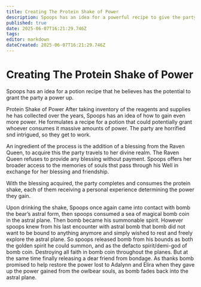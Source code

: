 ```yaml
---
title: Creating The Protein Shake of Power
description: Spoops has an idea for a powerful recipe to give the party crazy gains!
published: true
date: 2025-06-07T16:21:29.746Z
tags: 
editor: markdown
dateCreated: 2025-06-07T16:21:29.746Z
---
```


# Creating The Protein Shake of Power
Spoops has an idea for a potion recipe that he believes has the potential to grant the party a power up.

Protein Shake of Power
After taking inventory of the reagents and supplies he has collected over the years, Spoops has an idea of how to gain even more power. He formulates a recipe for a potion that could potentially grant whoever consumes it massive amounts of power. The party are horrified snd intrigued, so they get to work.

An ingredient of the process is the addition of a blessing from the Raven Queen, to acquire this the party travels to her divine realm. The Raven Queen refuses to provide any blessing without payment. Spoops offers her broader access to the memories of souls thst pass through his Well in exchange for her blessing and friendship.

With the blessing acquired, the party completes and consumes the protein shake, each of them receiving a personal experience determining the power they gain.

Upon drinking the shake, Spoops once again came into contact with bomb the bear’s astral form, then spoops consumed a sea of magical bomb coin in the astral plane. Then bomb became his summonable spirit. However spoops knew from his last encounter with astral bomb that bomb did not want to be bound to anything anymore and simply wished to rest and freely explore the astral plane. So spoops released bomb from his bounds as both the golden spirit he could summon, and as the defacto spirit/demi-god of bomb coin. Destroying all faith in bomb coin throughout the planes. But at the same time finally releasing a dear friend from bondage. As thanks bomb promised to help restore the power lost to Adalynn and Elira when they gave up the power gained from the owlbear souls, as bomb fades back into the astral plane.